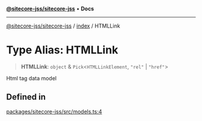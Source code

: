 [**@sitecore-jss/sitecore-jss**](../../README.md) • **Docs**

***

[@sitecore-jss/sitecore-jss](../../README.md) / [index](../README.md) / HTMLLink

# Type Alias: HTMLLink

> **HTMLLink**: `object` & `Pick`\<`HTMLLinkElement`, `"rel"` \| `"href"`\>

Html <link> tag data model

## Defined in

[packages/sitecore-jss/src/models.ts:4](https://github.com/Sitecore/jss/blob/5454a428df58963ed2d13614972a821a22191cb6/packages/sitecore-jss/src/models.ts#L4)
